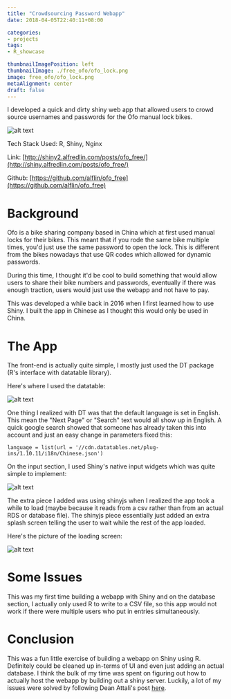 ```yaml
---
title: "Crowdsourcing Password Webapp"
date: 2018-04-05T22:40:11+08:00

categories:
- projects
tags:
- R_showcase

thumbnailImagePosition: left
thumbnailImage: ./free_ofo/ofo_lock.png
image: free_ofo/ofo_lock.png
metaAlignment: center
draft: false
---
```


I developed a quick and dirty shiny web app that allowed users to crowd source usernames and passwords for the Ofo manual lock bikes.
<!--more-->

![alt text](/free_ofo/freeofo.gif "app")


Tech Stack Used: R, Shiny, Nginx 

Link: [http://shiny2.alfredlin.com/posts/ofo_free/](http://shiny.alfredlin.com/posts/ofo_free/)

Github: [https://github.com/alflin/ofo_free](https://github.com/alflin/ofo_free)

# Background

Ofo is a bike sharing company based in China which at first used manual locks for their bikes. This meant that if you rode the same bike multiple times, you'd just use the same password to open the lock. This is different from the bikes nowadays that use QR codes which allowed for dynamic passwords.

During this time, I thought it'd be cool to build something that would allow users to share their bike numbers and passwords, eventually if there was enough traction, users would just use the webapp and not have to pay.

This was developed a while back in 2016 when I first learned how to use Shiny. I built the app in Chinese as I thought this would only be used in China.


# The App

The front-end is actually quite simple, I mostly just used the DT package (R's interface with datatable library). 

Here's where I used the datatable:

![alt text](/free_ofo/free_ofo_voting.png "datatable")



One thing I realized with DT was that the default language is set in English. This mean the "Next Page" or "Search" text would all show up in English. A quick google search showed that someone has already taken this into account and just an easy change in parameters fixed this:

`language = list(url = '//cdn.datatables.net/plug-ins/1.10.11/i18n/Chinese.json')`


On the input section, I used Shiny's native input widgets which was quite simple to implement:

![alt text](/free_ofo/free_ofo_adding.png "adding")


The extra piece I added was using shinyjs when I realized the app took a while to load (maybe because it reads from a csv rather than from an actual RDS or database file). The shinyjs piece essentially just added an extra splash screen telling the user to wait while the rest of the app loaded.

Here's the picture of the loading screen:

![alt text](/free_ofo/free_ofo_loading.png "loading")


# Some Issues

This was my first time building a webapp with Shiny and on the database section, I actually only used R to write to a CSV file, so this app would not work if there were multiple users who put in entries simultaneously.


# Conclusion

This was a fun little exercise of building a webapp on Shiny using R. Definitely could be cleaned up in-terms of UI and even just adding an actual database. I think the bulk of my time was spent on figuring out how to actually host the webapp by building out a shiny server. Luckily, a lot of my issues were solved by following Dean Attali's post [here](https://deanattali.com/2015/05/09/setup-rstudio-shiny-server-digital-ocean/).











